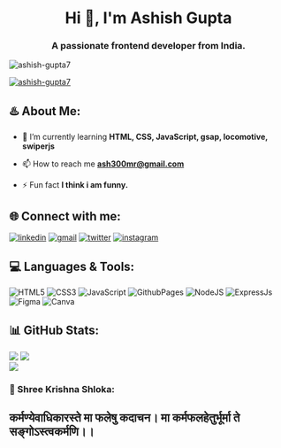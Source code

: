 <!-- [![MasterHead](https://media.geeksforgeeks.org/wp-content/cdn-uploads/20201204224108/Take-Advantages-of-Git-and-GitHub-to-Stay-Motivated-Consistent-While-Coding.png
)] -->
<h1 align="center">Hi 👋, I'm Ashish Gupta</h1>
<h3 align="center">A passionate frontend developer from India.</h3>
<!-- <img src="https://miro.medium.com/v2/resize:fit:900/1*b29pJKZqp6Jxb3rd9QlJiw.png"> -->

<p align="left"> <img src="https://komarev.com/ghpvc/?username=ashish-gupta7&label=Profile%20views&color=0e75b6&style=flat" alt="ashish-gupta7" /> </p>

<p align="left"> <a href="https://github.com/ryo-ma/github-profile-trophy"><img src="https://github-profile-trophy.vercel.app/?username=ashish-gupta7" alt="ashish-gupta7" /></a> </p>

## ♨️ About Me:
- 🌱 I’m currently learning **HTML, CSS, JavaScript, gsap, locomotive, swiperjs**

- 📫 How to reach me **ash300mr@gmail.com**

- ⚡ Fun fact **I think i am funny.**

## 🌐 Connect with me:
[![linkedin](https://img.shields.io/badge/linkedin-0A66C2?style=for-the-badge&logo=linkedin&logoColor=white)](https://www.linkedin.com/in/ashishkumargupta7/) [![gmail](https://img.shields.io/badge/Gmail-D14836?style=for-the-badge&amp;logo=gmail&amp;logoColor=white)](ash300mr@gmail.com) [![twitter](https://img.shields.io/badge/Follow_me-black?style=for-the-badge&logo=x&logoColor=%23fff&link=https%3A%2F%2Ftwitter.com%2FAshishMayaGupta)](https://twitter.com/AshishMayaGupta) [![instagram](https://img.shields.io/badge/instagram-black?style=for-the-badge&logo=instagram&labelColor=%23000&color=%23E4405F&link=https%3A%2F%2Fwww.instagram.com%2Fiamashishgupta7%2F)](https://www.instagram.com/iamashishgupta7/)
<!-- [![portfolio](https://img.shields.io/badge/my_portfolio-000?style=for-the-badge&logo=ko-fi&logoColor=white)](https://muntahaportfolio.netlify.app/) -->

## 💻 Languages & Tools:
![HTML5](https://img.shields.io/badge/html5-%23E34F26.svg?style=for-the-badge&logo=html5&logoColor=white) ![CSS3](https://img.shields.io/badge/css3-%231572B6.svg?style=for-the-badge&logo=css3&logoColor=white) ![JavaScript](https://img.shields.io/badge/javascript-%23323330.svg?style=for-the-badge&logo=javascript&logoColor=%23F7DF1E) ![GithubPages](https://img.shields.io/badge/github%20pages-121013?style=for-the-badge&logo=github&logoColor=white) ![NodeJS](https://img.shields.io/badge/node.js-6DA55F?style=for-the-badge&logo=node.js&logoColor=white) ![ExpressJs](https://img.shields.io/badge/expressjs-black?style=for-the-badge&logo=express&logoColor=%23fff) ![Figma](https://img.shields.io/badge/figma-%23F24E1E.svg?style=for-the-badge&logo=figma&logoColor=white) ![Canva](https://img.shields.io/badge/Canva-%2300C4CC.svg?style=for-the-badge&logo=Canva&logoColor=white)

## 📊 GitHub Stats:
![](https://github-readme-stats.vercel.app/api?username=Ashish-Gupta7&theme=radical&hide_border=true&include_all_commits=true&count_private=true) ![](https://github-readme-streak-stats.herokuapp.com/?user=Ashish-Gupta7&theme=radical&hide_border=true)<br/>
![](https://github-readme-stats.vercel.app/api/top-langs/?username=Ashish-Gupta7&theme=radical&hide_border=true&include_all_commits=true&count_private=true&layout=compact)

### 👏 Shree Krishna Shloka:
<h2>कर्मण्येवाधिकारस्ते मा फलेषु कदाचन। मा कर्मफलहेतुर्भूर्मा ते सङ्गोऽस्त्वकर्मणि।।</h2>
